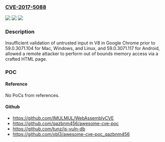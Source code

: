 ### [CVE-2017-5088](https://cve.mitre.org/cgi-bin/cvename.cgi?name=CVE-2017-5088)
![](https://img.shields.io/static/v1?label=Product&message=Google%20Chrome%20prior%20to%2059.0.3071.104%20for%20Mac%2C%20Windows%20and%20Linux%2C%20and%2059.0.3071.117%20for%20Android&color=blue)
![](https://img.shields.io/static/v1?label=Version&message=n%2Fa&color=blue)
![](https://img.shields.io/static/v1?label=Vulnerability&message=Insufficient%20Validation%20of%20Untrusted%20Input&color=brighgreen)

### Description

Insufficient validation of untrusted input in V8 in Google Chrome prior to 59.0.3071.104 for Mac, Windows, and Linux, and 59.0.3071.117 for Android, allowed a remote attacker to perform out of bounds memory access via a crafted HTML page.

### POC

#### Reference
No PoCs from references.

#### Github
- https://github.com/IMULMUL/WebAssemblyCVE
- https://github.com/qazbnm456/awesome-cve-poc
- https://github.com/tunz/js-vuln-db
- https://github.com/xbl3/awesome-cve-poc_qazbnm456

